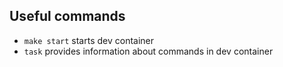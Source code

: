 ## Useful commands

* `make start` starts dev container
* `task` provides information about commands in dev container 
